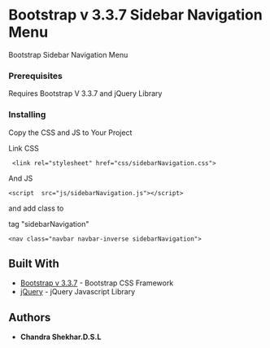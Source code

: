 # Bootstrap v 3.3.7 Sidebar Navigation Menu

Bootstrap Sidebar Navigation Menu

### Prerequisites

Requires Bootstrap V 3.3.7 and jQuery Library

### Installing

Copy the CSS and JS to Your Project

Link CSS

```
 <link rel="stylesheet" href="css/sidebarNavigation.css">
```

And JS

```
<script  src="js/sidebarNavigation.js"></script>
```
and add class to <nav> tag "sidebarNavigation"
```
<nav class="navbar navbar-inverse sidebarNavigation">
```
## Built With

* [Bootstrap v 3.3.7](https://getbootstrap.com/docs/3.3/) - Bootstrap CSS Framework
* [jQuery](https://jquery.com/) - jQuery Javascript Library

## Authors

* **Chandra Shekhar.D.S.L**